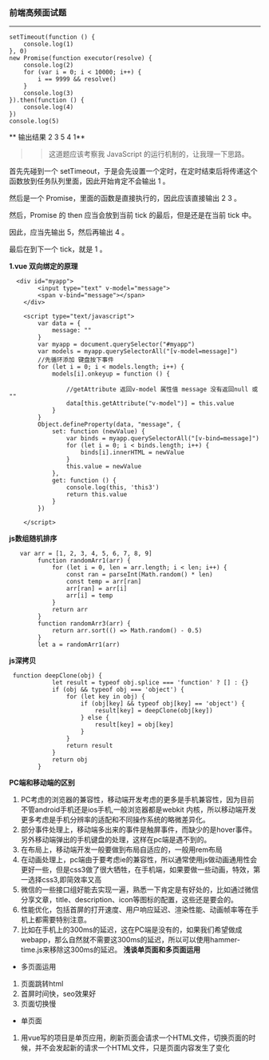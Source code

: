 ### 前端高频面试题
***
```
setTimeout(function () {
    console.log(1)
}, 0)
new Promise(function executor(resolve) {
    console.log(2)
    for (var i = 0; i < 10000; i++) {
        i == 9999 && resolve()
    }
    console.log(3)
}).then(function () {
    console.log(4)
})
console.log(5)
```
** 输出结果 2 3 5 4 1**
>> 这道题应该考察我 JavaScript 的运行机制的，让我理一下思路。

首先先碰到一个 setTimeout，于是会先设置一个定时，在定时结束后将传递这个函数放到任务队列里面，因此开始肯定不会输出 1 。

然后是一个 Promise，里面的函数是直接执行的，因此应该直接输出 2 3 。

然后，Promise 的 then 应当会放到当前 tick 的最后，但是还是在当前 tick 中。

因此，应当先输出 5，然后再输出 4 。

最后在到下一个 tick，就是 1 。
 
**1.vue 双向绑定的原理**

```
  <div id="myapp">
        <input type="text" v-model="message">
        <span v-bind="message"></span>
    </div>
  
    <script type="text/javascript">
        var data = {
            message: ""
        }
        var myapp = document.querySelector("#myapp")
        var models = myapp.querySelectorAll("[v-model=message]")
        //先循环添加 键盘按下事件
        for (let i = 0; i < models.length; i++) {
            models[i].onkeyup = function () {

                //getAttribute 返回v-model 属性值 message 没有返回null 或 ""
                data[this.getAttribute("v-model")] = this.value
            }
        }
        Object.defineProperty(data, "message", {
            set: function (newValue) {
                var binds = myapp.querySelectorAll("[v-bind=message]")
                for (let i = 0; i < binds.length; i++) {
                    binds[i].innerHTML = newValue
                }
                this.value = newValue
            },
            get: function () {
                console.log(this, 'this3')
                return this.value
            }
        })
      
    </script>

```
**js数组随机排序**
```
   var arr = [1, 2, 3, 4, 5, 6, 7, 8, 9]
        function randomArr1(arr) {
            for (let i = 0, len = arr.length; i < len; i++) {
                const ran = parseInt(Math.random() * len)
                const temp = arr[ran]
                arr[ran] = arr[i]
                arr[i] = temp
            }
            return arr
        }
        function randomArr3(arr) {
            return arr.sort(() => Math.random() - 0.5)
        }
        let a = randomArr1(arr)
```
**js深拷贝**
```
 function deepClone(obj) {
            let result = typeof obj.splice === 'function' ? [] : {}
            if (obj && typeof obj === 'object') {
                for (let key in obj) {
                    if (obj[key] && typeof obj[key] == 'object') {
                        result[key] = deepClone(obj[key])
                    } else {
                        result[key] = obj[key]
                    }
                }
                return result
            }
            return obj
        }
```
**PC端和移动端的区别**
1. PC考虑的浏览器的兼容性，移动端开发考虑的更多是手机兼容性，因为目前不管android手机还是ios手机,一般浏览器都是webkit 内核，所以移动端开发更多考虑是手机分辨率的适配和不同操作系统的略微差异化。
2. 部分事件处理上，移动端多出来的事件是触屏事件，而缺少的是hover事件。另外移动端弹出的手机键盘的处理，这样在pc端是遇不到的。
3. 在布局上，移动端开发一般要做到布局自适应的，一般用rem布局
4. 在动画处理上，pc端由于要考虑ie的兼容性，所以通常使用js做动画通用性会更好一些，但是css3做了很大牺牲，在手机端，如果要做一些动画，特效，第一选择css3,即简效率又高
5. 微信的一些接口组好能去实现一遍，熟悉一下肯定是有好处的，比如通过微信分享文章，title、description、icon等图标的配置，这些还是要会的。
6. 性能优化，包括首屏的打开速度、用户响应延迟、渲染性能、动画帧率等在手机上都需要特别注意。
7. 比如在手机上的300ms的延迟，这在PC端是没有的，如果我们希望做成webapp，那么自然就不需要这300ms的延迟，所以可以使用hammer-time.js来移除这300ms的延迟。
**浅谈单页面和多页面运用**
+ 多页面运用
1. 页面跳转html
2. 首屏时间快，seo效果好
3. 页面切换慢
+ 单页面
1. 用vue写的项目是单页应用，刷新页面会请求一个HTML文件，切换页面的时候，并不会发起新的请求一个HTML文件，只是页面内容发生了变化 

